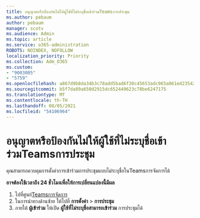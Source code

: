 ```yaml
---
title: อนุญาตหรือป้องกันไม่ให้ผู้ใช้ที่ไม่ระบุชื่อเข้าร่วมTeamsการประชุม
ms.author: pebaum
author: pebaum
manager: scotv
ms.audience: Admin
ms.topic: article
ms.service: o365-administration
ROBOTS: NOINDEX, NOFOLLOW
localization_priority: Priority
ms.collection: Adm_O365
ms.custom:
- "9003005"
- "5759"
ms.openlocfilehash: a867d9b8da34b3c78add5bad6f30c45653adc965a061ed235429a7d7447cffd6
ms.sourcegitcommit: b5f7da89a650d2915dc652449623c78be6247175
ms.translationtype: MT
ms.contentlocale: th-TH
ms.lasthandoff: 08/05/2021
ms.locfileid: "54106964"
---
```

# <a name="allow-or-prevent-anonymous-users-from-joining-teams-meetings"></a>อนุญาตหรือป้องกันไม่ให้ผู้ใช้ที่ไม่ระบุชื่อเข้าร่วมTeamsการประชุม

คุณสามารถควบคุมการตั้งค่าการเข้าร่วมการประชุมแบบไม่ระบุชื่อในTeamsการจัดการได้

**อาจต้องใช้เวลาถึง 24 ชั่วโมงเพื่อให้การเปลี่ยนแปลงนี้มีผล**

1.  ไปที่ศูนย์[Teamsการจัดการ](https://admin.teams.microsoft.com)
2.  ในการนําทางด้านซ้าย ให้ไปที่ **การตั้งค่า**   >   **การประชุม**
3.  ภายใต้  **ผู้เข้าร่วม** ให้เปิด  **ผู้ใช้ที่ไม่ระบุชื่อสามารถเข้าร่วม** การประชุมได้